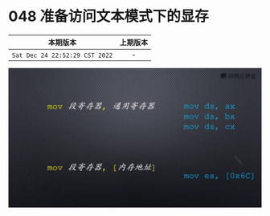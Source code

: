 # 048 准备访问文本模式下的显存

|本期版本| 上期版本
|:---:|:---:
`Sat Dec 24 22:52:29 CST 2022` | -

<img src="./01.png" />